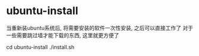 # ubuntu-install

当重新装ubuntu系统后, 将需要安装的软件一次性安装, 之后可以直接工作了
对于一些需要跳过墙才能下载的东西, 这里就更方便了

cd ubuntu-install
./install.sh
